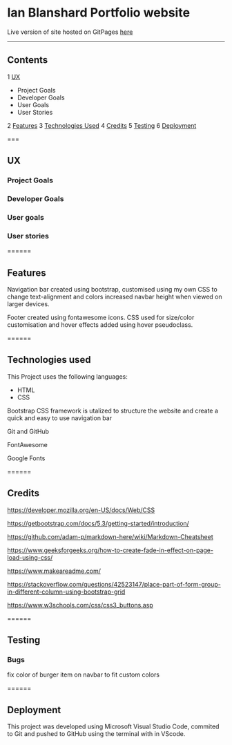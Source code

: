 # Ian Blanshard Portfolio website

Live version of site hosted on GitPages [here](#link)

---
## Contents

1 [UX](#link)
  * Project Goals
  * Developer Goals
  * User Goals
  * User Stories

2 [Features](#link)
3 [Technologies Used](#link)
4 [Credits](#link)
5 [Testing](#link)
6 [Deployment](#link)






===
## UX

### Project Goals


### Developer Goals

### User goals

### User stories


======
## Features

Navigation bar created using bootstrap, customised using my own CSS to change text-alignment and colors
increased navbar height when viewed on larger devices.

Footer created using fontawesome icons. CSS used for size/color customisation and hover effects added using hover pseudoclass.

======
## Technologies used

This Project uses the following languages:

* HTML
* CSS

Bootstrap CSS framework is utalized to structure the website and create a quick and easy to use
navigation bar

Git and GitHub

FontAwesome

Google Fonts


======
## Credits

https://developer.mozilla.org/en-US/docs/Web/CSS

https://getbootstrap.com/docs/5.3/getting-started/introduction/

https://github.com/adam-p/markdown-here/wiki/Markdown-Cheatsheet

https://www.geeksforgeeks.org/how-to-create-fade-in-effect-on-page-load-using-css/

https://www.makeareadme.com/

https://stackoverflow.com/questions/42523147/place-part-of-form-group-in-different-column-using-bootstrap-grid

https://www.w3schools.com/css/css3_buttons.asp

======
## Testing

### Bugs
 fix color of burger item on navbar to fit custom colors

======
## Deployment

This project was developed using Microsoft Visual Studio Code, commited to Git and 
pushed to GitHub using the terminal with in VScode.


